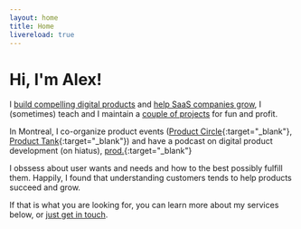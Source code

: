 ```yaml
---
layout: home
title: Home
livereload: true
---
```



<!-- # Product development and growth -->

# Hi, I'm Alex! 

I [build compelling digital products](#development) and [help SaaS companies grow](#growth), I (sometimes) teach and I maintain a [couple of projects](/projects) for fun and profit.


In Montreal, I co-organize product events ([Product Circle](https://www.meetup.com/Product-Circle-Montreal/){:target="_blank"}, [Product Tank](https://www.meetup.com/ProductTank-Montreal/){:target="_blank"}) and have a podcast on digital product development (on hiatus), [prod.](http://www.leprodcast.com){:target="_blank"}

I obssess about user wants and needs and how to the best possibly fulfill them. Happily, I found that understanding customers tends to help products succeed and grow.

If that is what you are looking for, you can learn more about my services below, or [just get in touch](/contact). 


